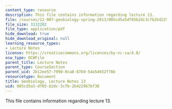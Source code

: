 ```yaml
---
content_type: resource
description: This file contains information regarding lecture 13.
file: /courses/12-007-geobiology-spring-2013/005cd5a5df05b2dc3cfb2b422967bf38_MIT12_007S13_Lec13.pdf
file_size: 3132202
file_type: application/pdf
hide_download: true
hide_download_original: null
learning_resource_types:
- Lecture Notes
license: https://creativecommons.org/licenses/by-nc-sa/4.0/
ocw_type: OCWFile
parent_title: Lecture Notes
parent_type: CourseSection
parent_uid: 2b12ee57-7998-8ca8-87b9-54a54652f78b
resourcetype: Document
title: Geobiology, Lecture Notes 13
uid: 005cd5a5-df05-b2dc-3cfb-2b422967bf38
---
```

This file contains information regarding lecture 13.